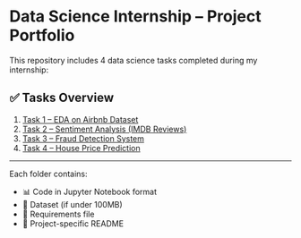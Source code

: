 # Data Science Internship – Project Portfolio

This repository includes 4 data science tasks completed during my internship:

## ✅ Tasks Overview

1. [Task 1 – EDA on Airbnb Dataset](./tree/main/Task1_EDA_Airbnb)
2. [Task 2 – Sentiment Analysis (IMDB Reviews)](https://github.com/laibagulzar768/Data-science-analysis/tree/main/Task_2_text_analysis)
3. [Task 3 – Fraud Detection System](https://github.com/laibagulzar768/Data-science-analysis/tree/main/Task3_Fraud_Detection)
4. [Task 4 – House Price Prediction](https://github.com/laibagulzar768/Data-science-analysis/tree/main/Task4_House_Price_Prediction)

---

Each folder contains:
- 📊 Code in Jupyter Notebook format  
- 📄 Dataset (if under 100MB)  
- 🧾 Requirements file  
- 📘 Project-specific README  
